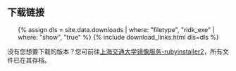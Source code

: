 ## 下载链接

<ul>
  {% assign dls = site.data.downloads | where: "filetype", "ridk_exe" | where: "show", "true" %}
  {% include download_links.html dls=dls %}
</ul>

没有您想要下载的版本？您可前往[上海交通大学镜像服务-rubyinstaller2](https://mirror.sjtu.edu.cn/github-release/oneclick/rubyinstaller2/releases/download/?mirror_intel_list)，所有文件已在其存档。

<br>
